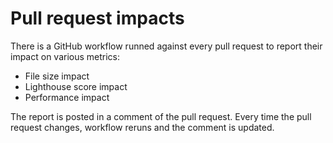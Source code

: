 # Pull request impacts

There is a GitHub workflow runned against every pull request to report their impact on various metrics:

- File size impact
- Lighthouse score impact
- Performance impact

The report is posted in a comment of the pull request.
Every time the pull request changes, workflow reruns and the comment is updated.
